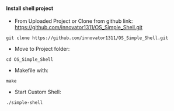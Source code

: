 #### Install shell project
* From Uploaded Project or Clone from github link: 
https://github.com/innovator1311/OS_Simple_Shell.git
```
git clone https://github.com/innovator1311/OS_Simple_Shell.git
```
* Move to Project folder:
```
cd OS_Simple_Shell
```
* Makefile with:
```
make
```
* Start Custom Shell:
```
./simple-shell
```
